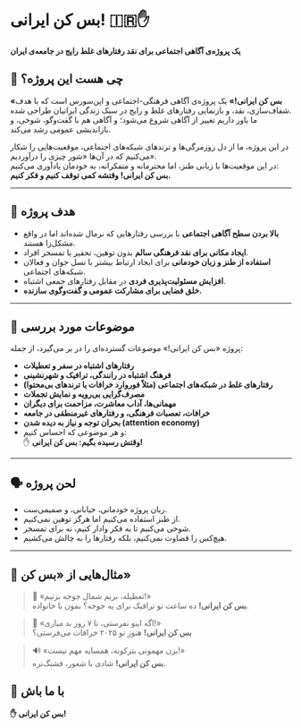 # بس کن ایرانی! 🇮🇷✋  
**یک پروژه‌ی آگاهی اجتماعی برای نقد رفتارهای غلط رایج در جامعه‌ی ایران**

## 🧠 چی هست این پروژه؟

**«بس کن ایرانی!»** یک پروژه‌ی آگاهی فرهنگی-اجتماعی و اپن‌سورس است که با هدف شفاف‌سازی، نقد، و بازنمایی رفتارهای غلط و رایج در سبک زندگی ایرانیان طراحی شده.  
ما باور داریم تغییر از آگاهی شروع می‌شود؛ و آگاهی هم با گفت‌وگو، شوخی، و بازاندیشی عمومی رشد می‌کند.

در این پروژه، ما از دل روزمرگی‌ها و ترندهای شبکه‌های اجتماعی، موقعیت‌هایی را شکار می‌کنیم که در آن‌ها «شور چیزی را درآوردیم».  
در این موقعیت‌ها با زبانی طنز، اما محترمانه و متفکرانه، به خودمان یادآوری می‌کنیم:  
**بس کن ایرانی! وقتشه کمی توقف کنیم و فکر کنیم.**

---

## 🎯 هدف پروژه

- **بالا بردن سطح آگاهی اجتماعی** با بررسی رفتارهایی که نرمال شده‌اند اما در واقع مشکل‌زا هستند.  
- **ایجاد مکانی برای نقد فرهنگی سالم** بدون توهین، تحقیر یا تمسخر افراد.  
- **استفاده از طنز و زبان خودمانی** برای ایجاد ارتباط بیشتر با نسل جوان و فعالان شبکه‌های اجتماعی.  
- **افزایش مسئولیت‌پذیری فردی** در مقابل رفتارهای جمعی اشتباه.  
- **خلق فضایی برای مشارکت عمومی و گفت‌وگوی سازنده.**

---

## 📌 موضوعات مورد بررسی

پروژه «بس کن ایرانی!» موضوعات گسترده‌ای را در بر می‌گیرد، از جمله:

- **رفتارهای اشتباه در سفر و تعطیلات**  
- **فرهنگ اشتباه در رانندگی، ترافیک و شهرنشینی**  
- **رفتارهای غلط در شبکه‌های اجتماعی (مثلاً فوروارد خرافات یا ترندهای بی‌محتوا)**  
- **مصرف‌گرایی بی‌رویه و نمایش تجملات**  
- **مهمانی‌ها، آداب معاشرت، مزاحمت برای دیگران**  
- **خرافات، تعصبات فرهنگی، و رفتارهای غیرمنطقی در جامعه**  
- **بحران توجه و نیاز به دیده شدن (attention economy)**  
- و هر موضوعی که احساس کنیم:  
  ✋ **وقتش رسیده بگیم: بس کن ایرانی!**

---

## 🗣️ لحن پروژه

- زبان پروژه خودمانی، خیابانی، و صمیمی‌ست.  
- از طنز استفاده می‌کنیم اما هرگز توهین نمی‌کنیم.  
- شوخی می‌کنیم تا به فکر وادار کنیم، نه برای تمسخر.  
- هیچ‌کس را قضاوت نمی‌کنیم، بلکه رفتارها را به چالش می‌کشیم.

---

## 🧩 مثال‌هایی از «بس کن»

> 🧳 «تعطیله، بریم شمال جوجه بزنیم!»  
**بس کن ایرانی!** ده ساعت تو ترافیک برای یه جوجه؟ بمون با خانواده.

> 📱 «اگه اینو نفرستی، تا ۷ روز بد میاری!»  
**بس کن ایرانی!** هنوز تو ۲۰۲۵ خرافات می‌فرستی؟

> 🔊 «بزن مهمونی بترکونه، همسایه مهم نیست!»  
**بس کن ایرانی!** شادی با شعور، قشنگ‌تره.

## 🙏 با ما باش


**✋ بس کن ایرانی!**
